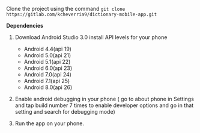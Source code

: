 Clone the project using the command `git clone https://gitlab.com/kcheverria9/dictionary-mobile-app.git`

**Dependencies**
1. Download Android Studio 3.0 install API levels for your phone
    - Android 4.4(api 19)
    - Android 5.0(api 21)
    - Android 5.1(api 22)
    - Android 6.0(api 23)
    - Android 7.0(api 24)
    - Android 7.1(api 25)
    - Android 8.0(api 26)

2. Enable android debugging in your phone
( go to about phone in Settings and tap build number 7 times to enable developer options and go in that setting and search for debugging mode) 

3. Run the app on your phone.